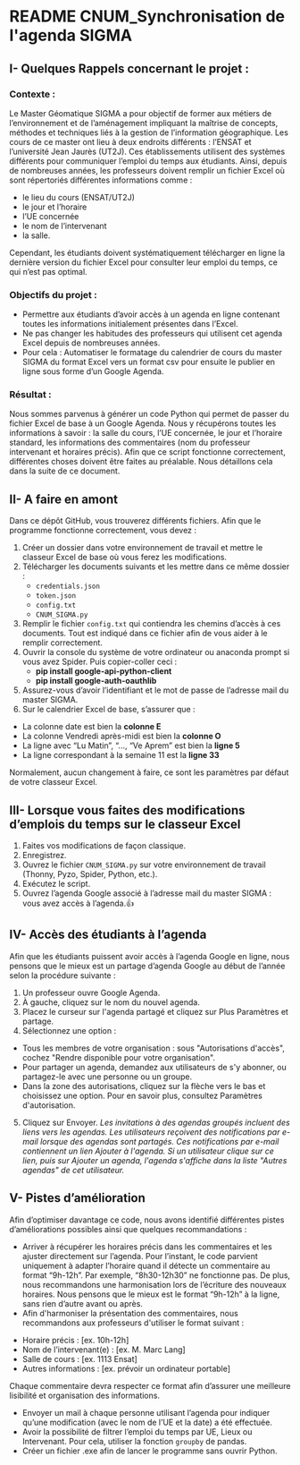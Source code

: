 # README CNUM_Synchronisation de l'agenda SIGMA

## I- Quelques Rappels concernant le projet :

### Contexte :
Le Master Géomatique SIGMA a pour objectif de former aux métiers de l’environnement et de l’aménagement impliquant la maîtrise de concepts, méthodes et techniques liés à la gestion de l’information géographique. 
Les cours de ce master ont lieu à deux endroits différents : l’ENSAT et l’université Jean Jaurès (UT2J). Ces établissements utilisent des systèmes différents pour communiquer l’emploi du temps aux étudiants. Ainsi, depuis de nombreuses années, les professeurs doivent remplir un fichier Excel où sont répertoriés différentes informations comme :
- le lieu du cours (ENSAT/UT2J)
- le jour et l’horaire
- l’UE concernée
- le nom de l’intervenant
- la salle. 

Cependant, les étudiants doivent systématiquement télécharger en ligne la dernière version du fichier Excel pour consulter leur emploi du temps, ce qui n’est pas optimal. 

### Objectifs du projet :
* Permettre aux étudiants d’avoir accès à un agenda en ligne contenant toutes les informations initialement présentes dans l’Excel. 
* Ne pas changer les habitudes des professeurs qui utilisent cet agenda Excel depuis de nombreuses années. 
* Pour cela : Automatiser le formatage du calendrier de cours du master SIGMA du format Excel vers un format csv pour ensuite le publier en ligne sous forme d’un Google Agenda. 

### Résultat :
Nous sommes parvenus à générer un code Python qui permet de passer du fichier Excel de base à un Google Agenda. Nous y récupérons toutes les informations à savoir : la salle du cours, l’UE concernée, le jour et l’horaire standard, les informations des commentaires (nom du professeur intervenant et horaires précis). 
Afin que ce script fonctionne correctement, différentes choses doivent être faites au préalable. Nous détaillons cela dans la suite de ce document. 

## II- A faire en amont

Dans ce dépôt GitHub, vous trouverez différents fichiers. Afin que le programme fonctionne correctement, vous devez :
1. Créer un dossier dans votre environnement de travail et mettre le classeur Excel de base où vous ferez les modifications. 
2. Télécharger les documents suivants et les mettre dans ce même dossier : 
   - `credentials.json`
   - `token.json`
   - `config.txt`
   - `CNUM_SIGMA.py`
3. Remplir le fichier `config.txt` qui contiendra les chemins d’accès à ces documents. Tout est indiqué dans ce fichier afin de vous aider à le remplir correctement. 
4. Ouvrir la console du système de votre ordinateur ou anaconda prompt si vous avez Spider. Puis copier-coller ceci : 
   - **pip install google-api-python-client**
   - **pip install google-auth-oauthlib**
5. Assurez-vous d’avoir l’identifiant et le mot de passe de l’adresse mail du master SIGMA. 
6. Sur le calendrier Excel de base, s’assurer que : 
- La colonne date est bien la **colonne E**
- La colonne Vendredi après-midi est bien la **colonne O**
- La ligne avec “Lu Matin”, “..., “Ve Aprem” est bien la **ligne 5**
- La ligne correspondant à la semaine 11 est la **ligne 33**

Normalement, aucun changement à faire, ce sont les paramètres par défaut de votre classeur Excel.

## III- Lorsque vous faites des modifications d’emplois du temps sur le classeur Excel 

1. Faites vos modifications de façon classique.
2. Enregistrez.  
3. Ouvrez le fichier `CNUM_SIGMA.py` sur votre environnement de travail (Thonny, Pyzo, Spider, Python, etc.).
4. Exécutez le script. 
5. Ouvrez l’agenda Google associé à l’adresse mail du master SIGMA : vous avez accès à l’agenda.👍


## IV- Accès des étudiants à l’agenda

Afin que les étudiants puissent avoir accès à l’agenda Google en ligne, nous pensons que le mieux est un partage d’agenda Google au début de l’année selon la procédure suivante : 

1. Un professeur ouvre Google Agenda.
2. À gauche, cliquez sur le nom du nouvel agenda.
3. Placez le curseur sur l'agenda partagé et cliquez sur Plus Paramètres et partage.
4. Sélectionnez une option :
- Tous les membres de votre organisation : sous "Autorisations d'accès", cochez "Rendre disponible pour votre organisation". 
- Pour partager un agenda, demandez aux utilisateurs de s'y abonner, ou partagez-le avec une personne ou un groupe.
- Dans la zone des autorisations, cliquez sur la flèche vers le bas et choisissez une option. Pour en savoir plus, consultez Paramètres d'autorisation.
5. Cliquez sur Envoyer.
*Les invitations à des agendas groupés incluent des liens vers les agendas.*
*Les utilisateurs reçoivent des notifications par e-mail lorsque des agendas sont partagés. Ces notifications par e-mail contiennent un lien Ajouter à l'agenda. Si un utilisateur clique sur ce lien, puis sur Ajouter un agenda, l'agenda s'affiche dans la liste "Autres agendas" de cet utilisateur.*

## V- Pistes d’amélioration

Afin d’optimiser davantage ce code, nous avons identifié différentes pistes d’améliorations possibles ainsi que quelques recommandations : 

* Arriver à récupérer les horaires précis dans les commentaires et les ajuster directement sur l’agenda. Pour l’instant, le code parvient uniquement à adapter l’horaire quand il détecte un commentaire au format “9h-12h”. Par exemple, “8h30-12h30” ne fonctionne pas. De plus, nous recommandons une harmonisation lors de l’écriture des nouveaux horaires. Nous pensons que le mieux est le format “9h-12h” à la ligne, sans rien d’autre avant ou après. 
* Afin d'harmoniser la présentation des commentaires, nous recommandons aux professeurs d'utiliser le format suivant :
- Horaire précis : [ex. 10h-12h]
- Nom de l’intervenant(e) : [ex. M. Marc Lang]
- Salle de cours : [ex. 1113 Ensat]
- Autres informations : [ex. prévoir un ordinateur portable]

Chaque commentaire devra respecter ce format afin d’assurer une meilleure lisibilité et organisation des informations.  

* Envoyer un mail à chaque personne utilisant l’agenda pour indiquer qu’une modification (avec le nom de l’UE et la date) a été effectuée.
* Avoir la possibilité de filtrer l’emploi du temps par UE, Lieux ou Intervenant. Pour cela, utiliser la fonction `groupby` de pandas.
* Créer un fichier .exe afin de lancer le programme sans ouvrir Python.
